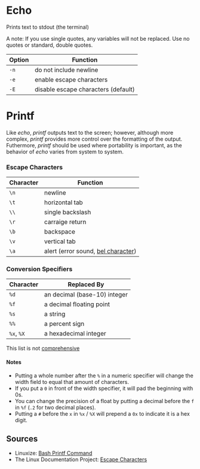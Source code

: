# Echo
Prints text to stdout (the terminal) <br />

A note: If you use single quotes, any variables will not be replaced. Use no quotes or standard, double quotes.

| Option | Function |
| ------ | -------- | 
| `-n` | do not include newline | 
| `-e` | enable escape characters |
| `-E` | disable escape characters (default) |

# Printf
Like _echo_, _printf_ outputs text to the screen; however, although more complex,  _printf_ provides more control over the formatting of the output. <br />
Futhermore, _printf_ should be used where portability is important, as the behavior of _echo_ varies from system to system.

### Escape Characters
| Character | Function |
| --------- | -------- |
| `\n` | newline |
| `\t` | horizontal tab |
| `\\` | single backslash |
| `\r` | carraige return |
| `\b` | backspace |
| `\v` | vertical tab |
| `\a` | alert (error sound, [bel character](https://en.wikipedia.org/wiki/Bell_character)) |

### Conversion Specifiers
| Character | Replaced By |
| --------- | -------- |
| `%d` | an decimal (base-10) integer |
| `%f` | a decimal floating point |
| `%s` | a string |
| `%%` | a percent sign |
| `%x`, `%X` | a hexadecimal integer |
This list is not [comprehensive](https://linuxize.com/post/bash-printf-command/)

#### Notes
- Putting a whole number after the `%` in a numeric specifier will change the width field to equal that amount of characters.
- If you put a `0` in front of the width specifier, it will pad the beginning with 0s.
- You can change the precision of a float by putting a decimal before the `f` in `%f` (`.2` for two decimal places).
- Putting a `#` before the `x` in `%x` / `%X` will prepend a `0x` to indicate it is a hex digit.

## Sources
- Linuxize: [Bash Printf Command](https://linuxize.com/post/bash-printf-command/)
- The Linux Documentation Project: [Escape Characters](https://tldp.org/LDP/abs/html/escapingsection.html)
